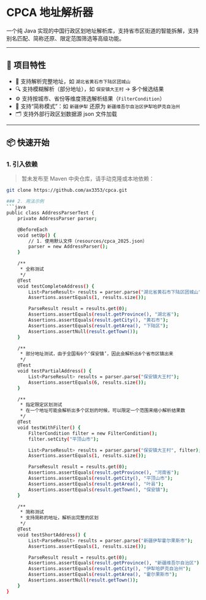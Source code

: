 # CPCA 地址解析器

一个纯 Java 实现的中国行政区划地址解析库，支持省市区街道的智能拆解，支持别名匹配、简称还原、限定范围筛选等高级功能。

---

## 🧩 项目特性

- 📍 支持解析完整地址，如 `湖北省黄石市下陆区团城山`
- 🔍 支持模糊解析（部分地址），如 `保安镇大王村` → 多个候选结果
- ⚙️ 支持按城市、省份等维度筛选解析结果（`FilterCondition`）
- 🧠 支持“简称模式”：如 `新疆伊犁` 还原为 `新疆维吾尔自治区伊犁哈萨克自治州`
- 🗂️ 支持外部行政区划数据源 json 文件加载

---

## 📦 快速开始

### 1. 引入依赖

> 暂未发布至 Maven 中央仓库，请手动克隆或本地依赖：

```bash
git clone https://github.com/ax3353/cpca.git

### 2. 用法示例
```java
public class AddressParserTest {
    private AddressParser parser;

    @BeforeEach
    void setUp() {
        // 1. 使用默认文件（resources/cpca_2025.json）
        parser = new AddressParser();
    }

    /**
     * 全称测试
     */
    @Test
    void testCompleteAddress() {
        List<ParseResult> results = parser.parse("湖北省黄石市下陆区团城山");
        Assertions.assertEquals(1, results.size());

        ParseResult result = results.get(0);
        Assertions.assertEquals(result.getProvince(), "湖北省");
        Assertions.assertEquals(result.getCity(), "黄石市");
        Assertions.assertEquals(result.getArea(), "下陆区");
        Assertions.assertNull(result.getTown());
    }

    /**
     * 部分地址测试，由于全国有6个‘保安镇’，因此会解析出6个省市区镇出来
     */
    @Test
    void testPartialAddress() {
        List<ParseResult> results = parser.parse("保安镇大王村");
        Assertions.assertEquals(6, results.size());
    }

    /**
     * 指定限定区划测试
     * 在一个地址可能会解析出多个区划的时候，可以限定一个范围来缩小解析结果数
     */
    @Test
    void testWithFilter() {
        FilterCondition filter = new FilterCondition();
        filter.setCity("平顶山市");

        List<ParseResult> results = parser.parse("保安镇大王村", filter);
        Assertions.assertEquals(1, results.size());

        ParseResult result = results.get(0);
        Assertions.assertEquals(result.getProvince(), "河南省");
        Assertions.assertEquals(result.getCity(), "平顶山市");
        Assertions.assertEquals(result.getArea(), "叶县");
        Assertions.assertEquals(result.getTown(), "保安镇");
    }

    /**
     * 简称测试
     * 支持简称的地址，解析出完整的区划
     */
    @Test
    void testShortAddress() {
        List<ParseResult> results = parser.parse("新疆伊犁霍尔果斯市");
        Assertions.assertEquals(1, results.size());

        ParseResult result = results.get(0);
        Assertions.assertEquals(result.getProvince(), "新疆维吾尔自治区");
        Assertions.assertEquals(result.getCity(), "伊犁哈萨克自治州");
        Assertions.assertEquals(result.getArea(), "霍尔果斯市");
        Assertions.assertNull(result.getTown());
    }
}

